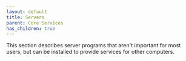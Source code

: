 ```yaml
---
layout: default
title: Servers
parent: Core Services
has_children: true
---
```


This section describes server programs that aren't important for most users, but can be installed to provide services for other computers.
